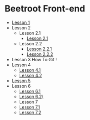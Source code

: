 # Beetroot Front-end

* [Lesson 1](https://Nikitaudav.github.io/beetroot/Lesson_1/index.html)
* Lesson 2
  * Lesson 2.1
    * [Lesson 2.1](https://Nikitaudav.github.io/beetroot/Lesson_2/Homework_2_List/index.html)
  * Lesson 2.2
    * [Lesson 2.2.1](https://Nikitaudav.github.io/beetroot/Lesson_2/Homework_2_chain1/index.html)
    * [Lesson 2.2.2](https://Nikitaudav.github.io/beetroot/Lesson_2/Homework_2_chain2/index.html)
* Lesson 3 How To Git !
* Lesson 4
  * [Lesson 4.1](https://Nikitaudav.github.io/beetroot/Lesson_4/HomeWork_4_1)
  * [Lesson 4.2](https://Nikitaudav.github.io/beetroot/Lesson_4/HomeWork_4_2)
* [Lesson 5](https://Nikitaudav.github.io/beetroot/Lesson_5)
* Lesson 6
  * [Lesson 6.1](https://Nikitaudav.github.io/beetroot/Lesson_6/Home_1)
  * [Lesson 6.2](https://Nikitaudav.github.io/beetroot/Lesson_6/Home_2/index.html)\
  * Lesson 7
  * [Lesson 7.1](https://Nikitaudav.github.io/beetroot/Lesson_7/Home_1)
  * [Lesson 7.2](https://Nikitaudav.github.io/beetroot/Lesson_7/Home_2)
